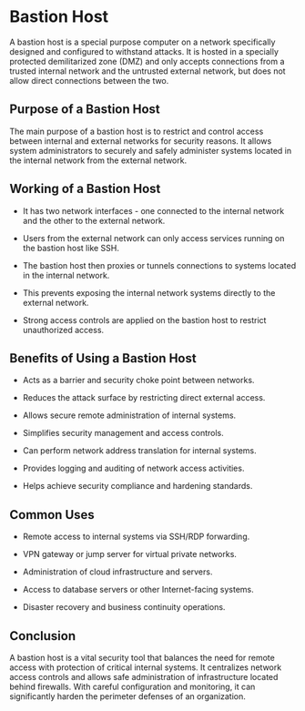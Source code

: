 # Bastion Host

A bastion host is a special purpose computer on a network specifically designed and configured to withstand attacks. It is hosted in a specially protected demilitarized zone (DMZ) and only accepts connections from a trusted internal network and the untrusted external network, but does not allow direct connections between the two.

## Purpose of a Bastion Host

The main purpose of a bastion host is to restrict and control access between internal and external networks for security reasons. It allows system administrators to securely and safely administer systems located in the internal network from the external network.

## Working of a Bastion Host

- It has two network interfaces - one connected to the internal network and the other to the external network.

- Users from the external network can only access services running on the bastion host like SSH.

- The bastion host then proxies or tunnels connections to systems located in the internal network.

- This prevents exposing the internal network systems directly to the external network.

- Strong access controls are applied on the bastion host to restrict unauthorized access.

## Benefits of Using a Bastion Host

- Acts as a barrier and security choke point between networks.

- Reduces the attack surface by restricting direct external access.

- Allows secure remote administration of internal systems.

- Simplifies security management and access controls.

- Can perform network address translation for internal systems.

- Provides logging and auditing of network access activities.

- Helps achieve security compliance and hardening standards.

## Common Uses

- Remote access to internal systems via SSH/RDP forwarding.

- VPN gateway or jump server for virtual private networks.

- Administration of cloud infrastructure and servers.

- Access to database servers or other Internet-facing systems.

- Disaster recovery and business continuity operations.

## Conclusion

A bastion host is a vital security tool that balances the need for remote access with protection of critical internal systems. It centralizes network access controls and allows safe administration of infrastructure located behind firewalls. With careful configuration and monitoring, it can significantly harden the perimeter defenses of an organization.
